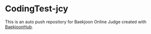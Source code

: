 # CodingTest-jcy
This is an auto push repository for Baekjoon Online Judge created with [BaekjoonHub](https://github.com/BaekjoonHub/BaekjoonHub).
